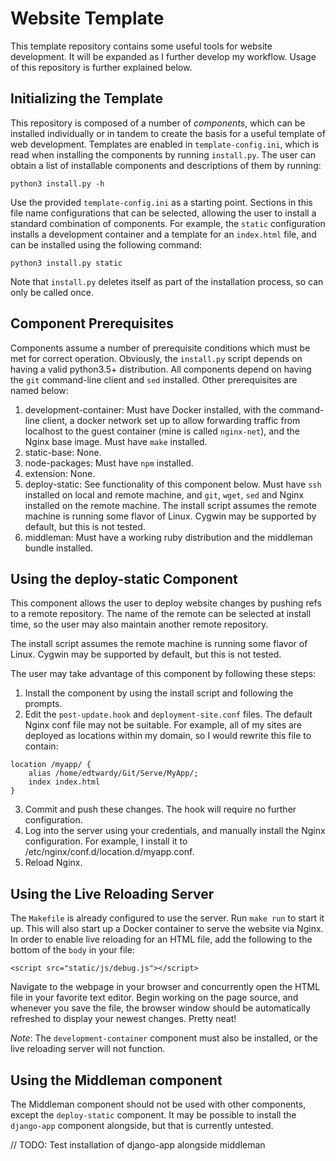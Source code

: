 # Website Template

This template repository contains some useful tools for website development.
It will be expanded as I further develop my workflow. Usage of this repository
is further explained below.

## Initializing the Template

This repository is composed of a number of _components_, which can be installed
individually or in tandem to create the basis for a useful template of web
development. Templates are enabled in `template-config.ini`, which is read when
installing the components by running `install.py`. The user can obtain a list
of installable components and descriptions of them by running:

```
python3 install.py -h
```

Use the provided `template-config.ini` as a starting point. Sections in this
file name configurations that can be selected, allowing the user to install
a standard combination of components. For example, the `static` configuration
installs a development container and a template for an `index.html` file, and
can be installed using the following command:

```
python3 install.py static
```

Note that `install.py` deletes itself as part of the installation process, so
can only be called once.

## Component Prerequisites

Components assume a number of prerequisite conditions which must be met for
correct operation. Obviously, the `install.py` script depends on having a valid
python3.5+ distribution. All components depend on having the `git` command-line
client and `sed` installed. Other prerequisites are named below:

1. development-container: Must have Docker installed, with the command-line
client, a docker network set up to allow forwarding traffic from localhost to
the guest container (mine is called `nginx-net`), and the Nginx base image.
Must have `make` installed.
2. static-base: None.
3. node-packages: Must have `npm` installed.
4. extension: None.
5. deploy-static: See functionality of this component below. Must have `ssh`
installed on local and remote machine, and `git`, `wget`, `sed` and Nginx
installed on the remote machine. The install script assumes the remote machine
is running some flavor of Linux. Cygwin may be supported by default, but this
is not tested.
6. middleman: Must have a working ruby distribution and the middleman bundle
installed.

## Using the deploy-static Component

This component allows the user to deploy website changes by pushing refs to a
remote repository. The name of the remote can be selected at install time, so
the user may also maintain another remote repository.

The install script assumes the remote machine is running some flavor of Linux.
Cygwin may be supported by default, but this is not tested.

The user may take advantage of this component by following these steps:
1. Install the component by using the install script and following the prompts.
2. Edit the `post-update.hook` and `deployment-site.conf` files. The default
Nginx conf file may not be suitable. For example, all of my sites are deployed
as locations within my domain, so I would rewrite this file to contain:
```
location /myapp/ {
    alias /home/edtwardy/Git/Serve/MyApp/;
    index index.html
}
```
3. Commit and push these changes. The hook will require no further
configuration.
4. Log into the server using your credentials, and manually install the Nginx
configuration. For example, I install it to
/etc/nginx/conf.d/location.d/myapp.conf.
5. Reload Nginx.

## Using the Live Reloading Server

The `Makefile` is already configured to use the server. Run `make run` to start
it up. This will also start up a Docker container to serve the website via
Nginx. In order to enable live reloading for an HTML file, add the following to
the bottom of the `body` in your file:

```
<script src="static/js/debug.js"></script>
```

Navigate to the webpage in your browser and concurrently open the HTML file in
your favorite text editor. Begin working on the page source, and whenever you
save the file, the browser window should be automatically refreshed to display
your newest changes. Pretty neat!

*Note*: The `development-container` component must also be installed, or the
live reloading server will not function.

## Using the Middleman component

The Middleman component should not be used with other components, except
the `deploy-static` component. It may be possible to install the
`django-app` component alongside, but that is currently untested.

// TODO: Test installation of django-app alongside middleman
